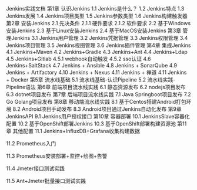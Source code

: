 Jenkins实践文档
第1章 认识Jenkins
1.1 Jenkins是什么？
1.2 Jenkins特点
1.3 Jenkins发展
1.4 Jenkins项目类型
1.5 Jenkins参数类型
1.6 Jenkins构建触发器
第2章 安装Jenkins
2.1 先决条件
2.1.1 硬件要求
2.1.2 软件要求
2.2 基于Windows安装Jenkins
2.3 基于Linux安装Jenkins
2.4 基于MacOS安装Jenkins
第3章 管理Jenkins
3.1 Jenkins用户管理
3.2 Jenkins凭据管理
3.3 Jenkins权限管理
3.4 Jenkins项目管理
3.5 Jenkins视图管理
3.6 Jenkins插件管理
第4章 集成Jenkins
4.1 Jenkins+Maven
4.2 Jenkins+Gradle
4.3 Jenkins+Ant
4.4 Jenkins+Ldap
4.5 Jenkins+Gitlab
4.5.1 webhook自动触发
4.5.2 sso认证
4.6 Jenkins+SaltStack
4.7 Jenkins + Ansible
4.8 Jenkins + SonarQube
4.9 Jenkins + Artifactory
4.10 Jenkins + Nexus
4.11 Jenkins + 禅道
4.11 Jenkins + Docker
第5章 流水线基础
5.1 流水线基础-认识Pipeline
5.2 流水线实践-Pipeline语法
第6章 前端项目流水线实践
6.1 静态资源发布
6.2 nodejs项目发布
6.3 dotnet项目发布
第7章 后端项目流水线实践
7.1 Java Springboot项目发布
7.2 Go Golang项目发布
第8章 移动端流水线实践
8.1 基于Centos搭建Android打包环境
8.2 Android项目手动发布
8.3 Android项目通过Jenkins自动化发布
第9章 JenkinsAPI
9.1 Jenkins用户授权接口
第10章 容器部署
10.1 JenkinsSlave容器化配置
10.2 基于OpenShift部署Jenkins
10.3 基于OpenShift部署构建资源池
第11章 其他配置
11.1 Jenkins+InfluxDB+Grafana收集构建数据

11.2 Prometheus入门

11.3 Prometheus安装部署+监控+绘图+告警

11.4 Jmeter接口测试实践

11.5 Ant+Jmeter批量接口测试实践

